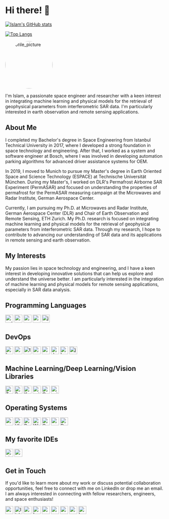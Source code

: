 # Hi there! 👋

[![Islam's GitHub stats](https://github-readme-stats.vercel.app/api?username=IslamAlam&show_icons=true&count_private=true&theme=transparent)](https://github.com/anuraghazra/github-readme-stats)

<!-- [![Top Langs](https://github-readme-stats.vercel.app/api/top-langs/?username=IslamAlam&langs_count=8)](https://github.com/anuraghazra/github-readme-stats) -->

[![Top Langs](https://github-readme-stats.vercel.app/api/top-langs/?username=IslamAlam&hide=javascript,html,jupyter%20notebook&layout=compact&theme=transparent)](https://github.com/anuraghazra/github-readme-stats)

<!-- ![Profile Picture](profile_picture.jpg) -->

<img src="https://media.licdn.com/dms/image/C4E03AQEw6Avz3AlfUA/profile-displayphoto-shrink_800_800/0/1634291831609?e=2147483647&v=beta&t=RbCGaqS_-vScEqakBKmCyCuIh2JmTBH1eupHmc9qgJA" alt="profile_picture" style="border-radius: 50%; width: 150px; height: 150px;">

<!-- [<img src="https://media.licdn.com/dms/image/C4E03AQEw6Avz3AlfUA/profile-displayphoto-shrink_800_800/0/1634291831609?e=2147483647&v=beta&t=RbCGaqS_-vScEqakBKmCyCuIh2JmTBH1eupHmc9qgJA" alt="profile_picture" style="border-radius: 50%; width: 150px; height: 150px;">](https://imansour.net/) -->


I'm Islam, a passionate space engineer and researcher with a keen interest in integrating machine learning and physical models for the retrieval of geophysical parameters from interferometric SAR data. I'm particularly interested in earth observation and remote sensing applications.

<!-- <p align="center">&nbsp;<img align="center" src="https://github-readme-stats.vercel.app/api?username=islamalam&show_icons=true&locale=en&theme=dark" alt="islamalam" /></p> -->

## About Me

I completed my Bachelor's degree in Space Engineering from Istanbul Technical University in 2017, where I developed a strong foundation in space technology and engineering. After that, I worked as a system and software engineer at Bosch, where I was involved in developing automation parking algorithms for advanced driver assistance systems for OEM.

In 2019, I moved to Munich to pursue my Master's degree in Earth Oriented Space and Science Technology (ESPACE) at Technische Universität München. During my Master's, I worked on DLR's Permafrost Airborne SAR Experiment (PermASAR) and focused on understanding the properties of permafrost for the PermASAR measuring campaign at the Microwaves and Radar Institute, German Aerospace Center.

Currently, I am pursuing my Ph.D. at Microwaves and Radar Institute, German Aerospace Center (DLR) and Chair of Earth Observation and Remote Sensing, ETH Zurich. My Ph.D. research is focused on integrating machine learning and physical models for the retrieval of geophysical parameters from interferometric SAR data. Through my research, I hope to contribute to advancing our understanding of SAR data and its applications in remote sensing and earth observation.

## My Interests

My passion lies in space technology and engineering, and I have a keen interest in developing innovative solutions that can help us explore and understand the universe better. I am particularly interested in the integration of machine learning and physical models for remote sensing applications, especially in SAR data analysis.

<!-- <p align="center">
  <a href="https://www.python.org/" target="_blank">
    <img src="https://upload.wikimedia.org/wikipedia/commons/c/c3/Python-logo-notext.svg" alt="python" width="40" height="40"/>
  </a>
  <a href="https://en.wikipedia.org/wiki/C_(programming_language)" target="_blank">
    <img src="https://img.icons8.com/color/50/000000/c-programming.png" alt="c" width="40" height="40"/>
  </a>
  <a href="https://en.wikipedia.org/wiki/C%2B%2B" target="_blank">
    <img src="https://upload.wikimedia.org/wikipedia/commons/1/18/ISO_C%2B%2B_Logo.svg" alt="c-plus" width="40" height="40"/>
  </a>
  <a href="https://www.mathworks.com/" target="_blank">
    <img src="https://upload.wikimedia.org/wikipedia/commons/2/21/Matlab_Logo.png" alt="matlab" width="40" height="40"/>
  </a>
  <a href="https://www.java.com/" target="_blank">
    <img src="https://img.icons8.com/color/50/000000/java-coffee-cup-logo.png" alt="java" width="40" height="40"/>
  </a>
</p> -->

## Programming Languages

[<img src="https://img.shields.io/badge/Python-3776AB?style=for-the-badge&logo=python&logoColor=white" alt="python" height="25"/>](https://www.python.org/)
[<img src="https://img.shields.io/badge/C-00599C?style=for-the-badge&logo=c&logoColor=white" alt="c" height="25"/>](<https://en.wikipedia.org/wiki/C_(programming_language)>)
[<img src="https://img.shields.io/badge/C++-00599C?style=for-the-badge&logo=c%2B%2B&logoColor=white" alt="c++" height="25"/>](https://isocpp.org/)
[<img src="https://img.shields.io/badge/MATLAB-0076A8?style=for-the-badge&logo=mathworks&logoColor=white" alt="matlab" height="25"/>](https://www.mathworks.com/products/matlab.html)
[<img src="https://img.shields.io/badge/Java-ED8B00?style=for-the-badge&logo=java&logoColor=white" alt="java" height="25"/>](https://www.java.com/)

<!-- [<img src="https://img.shields.io/badge/C%23-239120?style=for-the-badge&logo=c-sharp&logoColor=white" alt="c#" height="25"/>](https://docs.microsoft.com/en-us/dotnet/csharp/)
[<img src="https://img.shields.io/badge/JavaScript-F7DF1E?style=for-the-badge&logo=javascript&logoColor=black" alt="javascript" height="25"/>](https://developer.mozilla.org/en-US/docs/Web/JavaScript)
[<img src="https://img.shields.io/badge/TypeScript-007ACC?style=for-the-badge&logo=typescript&logoColor=white" alt="typescript" height="25"/>](https://www.typescriptlang.org/)
[<img src="https://img.shields.io/badge/Rust-black?style=for-the-badge&logo=rust&logoColor=#E57324" alt="rust" height="25"/>](https://www.rust-lang.org/)
[<img src="https://img.shields.io/badge/Kotlin-0095D5?style=for-the-badge&logo=kotlin&logoColor=white" alt="kotlin" height="25"/>](https://kotlinlang.org/)
[<img src="https://img.shields.io/badge/Swift-FA7343?style=for-the-badge&logo=swift&logoColor=white" alt="swift" height="25"/>](https://swift.org/) -->

## DevOps

<!-- [<img src="https://img.shields.io/static/v1?style=for-the-badge&message=GNU+Bash&color=4EAA25&logo=GNU+Bash&logoColor=FFFFFF&label=" alt="bash" height="25"/>](https://www.gnu.org/software/bash/) -->

[<img src="https://img.shields.io/badge/bash-4EAA25?style=for-the-badge&logo=gnu-bash&logoColor=white" alt="bash" height="25"/>](https://www.gnu.org/software/bash/)
[<img src="https://img.shields.io/badge/zsh-4EAA25?style=for-the-badge&logo=zsh&logoColor=white" alt="zsh" height="25"/>](https://www.zsh.org/)
[<img src="https://img.shields.io/badge/tmux-1BB91F?style=for-the-badge&logo=tmux&logoColor=white" alt="tmux" height="25"/>](https://github.com/tmux/tmux)
[<img src="https://img.shields.io/badge/Amazon%20AWS-232F3E?style=for-the-badge&logo=amazon-aws&logoColor=white" alt="aws" height="25"/>](https://aws.amazon.com/)
[<img src="https://img.shields.io/badge/Google%20Cloud-4285F4?style=for-the-badge&logo=google-cloud&logoColor=white" alt="google-cloud" height="25"/>](https://cloud.google.com/)
[<img src="https://img.shields.io/badge/Docker-2496ED?style=for-the-badge&logo=docker&logoColor=white" alt="docker" height="25"/>](https://www.docker.com/)
[<img src="https://img.shields.io/badge/Kubernetes-326CE5?style=for-the-badge&logo=kubernetes&logoColor=white" alt="kubernetes" height="25"/>](https://kubernetes.io/)
[<img src="https://img.shields.io/badge/Jenkins-D24939?style=for-the-badge&logo=jenkins&logoColor=white" alt="jenkins" height="25"/>](https://www.jenkins.io/)

<!--
<p align="center">
  <a href="https://www.gnu.org/software/bash/" target="_blank">
    <img src="https://img.icons8.com/color/48/000000/console.png" alt="bash" width="40" height="40"/>
  </a>
  <a href="https://aws.amazon.com/" target="_blank">
    <img src="https://img.icons8.com/color/48/000000/amazon-web-services.png" alt="aws" width="40" height="40"/>
  </a>
  <a href="https://cloud.google.com/" target="_blank">
    <img src="https://img.icons8.com/color/48/000000/google-cloud-platform.png" alt="google-cloud" width="40" height="40"/>
  </a>
  <a href="https://www.docker.com/" target="_blank">
    <img src="https://img.icons8.com/color/48/000000/docker.png" alt="docker" width="40" height="40"/>
  </a>
  <a href="https://kubernetes.io/" target="_blank">
    <img src="https://img.icons8.com/color/48/000000/kubernetes.png" alt="kubernetes" width="40" height="40"/>
  </a>
  <a href="https://www.jenkins.io/" target="_blank">
    <img src="https://img.icons8.com/color/48/000000/jenkins.png" alt="jenkins" width="40" height="40"/>
  </a>
</p> -->

## Machine Learning/Deep Learning/Vision Libraries

[<img src="https://img.shields.io/badge/TensorFlow-FF6F00?style=for-the-badge&logo=tensorflow&logoColor=white" alt="TensorFlow" height="25"/>](https://www.tensorflow.org/)
[<img src="https://img.shields.io/badge/PyTorch-EE4C2C?style=for-the-badge&logo=pytorch&logoColor=white" alt="PyTorch" height="25"/>](https://pytorch.org/)
[<img src="https://img.shields.io/badge/Keras-D00000?style=for-the-badge&logo=keras&logoColor=white" alt="Keras" height="25"/>](https://keras.io/)
[<img src="https://img.shields.io/badge/scikit--learn-F7931E?style=for-the-badge&logo=scikit--learn&logoColor=white" alt="scikit-learn" height="25"/>](https://scikit-learn.org/stable/)
[<img src="https://img.shields.io/badge/OpenCV-5C3EE8?style=for-the-badge&logo=opencv&logoColor=white" alt="OpenCV" height="25"/>](https://opencv.org/)
[<img src="https://img.shields.io/badge/scikit--image-0C449C?style=for-the-badge&logo=scikit-image&logoColor=white" alt="scikit-image" height="25"/>](https://scikit-image.org/)

<!-- [<img src="https://img.shields.io/badge/Caffe-FFA54B?style=for-the-badge&logo=caffe&logoColor=white" alt="Caffe" height="25"/>](https://caffe.berkeleyvision.org/) -->
<!-- [<img src="https://img.shields.io/badge/Theano-DD654E?style=for-the-badge&logo=theano&logoColor=white" alt="Theano" height="25"/>](http://deeplearning.net/software/theano/) -->
<!-- [<img src="https://img.shields.io/badge/MXNet-FF6600?style=for-the-badge&logo=apache-mxnet&logoColor=white" alt="MXNet" height="25"/>](https://mxnet.apache.org/) -->
<!-- [<img src="https://img.shields.io/badge/Torch-EE4C2C?style=for-the-badge&logo=pytorch&logoColor=white" alt="Torch" height="25"/>](http://torch.ch/) -->

<!-- <p align="center">
  <a href="https://www.tensorflow.org/" target="_blank">
    <img src="https://upload.wikimedia.org/wikipedia/commons/2/2d/Tensorflow_logo.svg" alt="tensorflow" width="40" height="40"/>
  </a>
  <a href="https://pytorch.org/" target="_blank">
    <img src="https://pytorch.org/assets/images/pytorch-logo.png" alt="pytorch" width="40" height="40"/>
  </a>
  <a href="https://scikit-learn.org/" target="_blank">
    <img src="https://upload.wikimedia.org/wikipedia/commons/0/05/Scikit_learn_logo_small.svg" alt="sickit-learn" width="40" height="40"/>
  </a>
  <a href="https://scikit-image.org/" target="_blank">
    <img src="https://upload.wikimedia.org/wikipedia/commons/3/38/Scikit-image_logo.png" alt="sickit-image" width="40" height="40"/>
  </a>
  <a href="https://opencv.org/" target="_blank">
    <img src="https://opencv.org/wp-content/uploads/2020/07/cropped-OpenCV_logo_white_600x.png" alt="opencv" width="40" height="40"/>
  </a>
</p> -->

## Operating Systems

[<img src="https://img.shields.io/badge/macOS-000000?style=for-the-badge&logo=macos&logoColor=white" alt="macOS" height="25"/>](https://www.apple.com/macos/)
[<img src="https://img.shields.io/badge/Ubuntu-E95420?style=for-the-badge&logo=ubuntu&logoColor=white" alt="Ubuntu" height="25"/>](https://ubuntu.com/)
[<img src="https://img.shields.io/badge/Red_Hat-EE0000?style=for-the-badge&logo=red-hat&logoColor=white" alt="Red Hat" height="25"/>](https://www.redhat.com/en)
[<img src="https://img.shields.io/badge/Windows-0078D6?style=for-the-badge&logo=windows&logoColor=white" alt="Windows" height="25"/>](https://www.microsoft.com/en-us/windows)
[<img src="https://img.shields.io/badge/OpenWrt-00B5E2?style=for-the-badge&logo=OpenWrt&logoColor=white" alt="OpenWrt" height="25"/>](https://openwrt.org/)
[<img src="https://img.shields.io/badge/openSUSE-%2364B345?style=for-the-badge&logo=openSUSE&logoColor=white" alt="openSUSE" height="25"/>](https://www.opensuse.org/)
[<img src="https://img.shields.io/badge/Debian-A81D33?style=for-the-badge&logo=debian&logoColor=white" alt="Debian" height="25"/>](https://www.debian.org/)

## My favorite IDEs

[<img src="https://img.shields.io/badge/Visual%20Studio%20Code-007ACC?style=for-the-badge&logo=visual-studio-code&logoColor=white" alt="visual-studio-code" height="25"/>](https://code.visualstudio.com/)
[<img src="https://img.shields.io/badge/Neovim-57A143?style=for-the-badge&logo=neovim&logoColor=white" alt="neovim" height="25"/>](https://neovim.io/)

<!-- ## Projects

- [Project 1](link_to_project_1): Brief description of project 1.
- [Project 2](link_to_project_2): Brief description of project 2.
- [Project 3](link_to_project_3): Brief description of project 3.

## Skills

- Python
- MATLAB
- C/C++
- Machine Learning
- Remote Sensing -->

## Get in Touch

<!-- If you'd like to learn more about my work or discuss potential collaboration opportunities, feel free to connect with me on [LinkedIn](link_to_linkedin_profile) or drop me an email at [Your Email Address]. You can also check out my [research papers](link_to_research_papers) or follow me on [Twitter](link_to_twitter_profile) to stay updated on my latest projects and interests. I am always interested in connecting with fellow researchers, engineers, and space enthusiasts! -->

If you'd like to learn more about my work or discuss potential collaboration opportunities, feel free to connect with me on LinkedIn or drop me an email. I am always interested in connecting with fellow researchers, engineers, and space enthusiasts!

<!-- ## Get in Touch

If you'd like to learn more about my work or discuss potential collaboration opportunities, feel free to connect with me on LinkedIn or drop me an email at [Your Email Address]. I am always interested in connecting with fellow researchers, engineers, and space enthusiasts! -->

<!-- ## Reach Me -->

<!-- [<img src="https://img.shields.io/badge/Email-D14836?style=for-the-badge&logo=gmail&logoColor=white" alt="email" height="25"/>](mailto:youremail@example.com)
[<img src="https://img.shields.io/badge/LinkedIn-0077B5?style=for-the-badge&logo=linkedin&logoColor=white" alt="linkedin" height="25"/>](https://www.linkedin.com/in/yourusername/)
[<img src="https://img.shields.io/badge/Website-4285F4?style=for-the-badge&logo=google-chrome&logoColor=white" alt="website" height="25"/>](https://yourwebsite.com/)
[<img src="https://img.shields.io/badge/Keybase-33A0FF?style=for-the-badge&logo=keybase&logoColor=white" alt="keybase" height="25"/>](https://keybase.io/yourusername/)
[<img src="https://img.shields.io/badge/ResearchGate-00CCBB?style=for-the-badge&logo=researchgate&logoColor=white" alt="researchgate" height="25"/>](https://www.researchgate.net/profile/yourusername)
[<img src="https://img.shields.io/badge/Google%20Scholar-4285F4?style=for-the-badge&logo=google-scholar&logoColor=white" alt="google-scholar" height="25"/>](https://scholar.google.com/citations?user=yourid)
[<img src="https://img.shields.io/badge/ORCID-A6CE39?style=for-the-badge&logo=orcid&logoColor=white" alt="orcid" height="25"/>](https://orcid.org/yourid)
[<img src="https://img.shields.io/badge/Scopus-E2B31F?style=for-the-badge&logo=scopus&logoColor=white" alt="scopus" height="25"/>](https://www.scopus.com/authid/detail.uri?authorId=yourid) -->

[<img src="https://img.shields.io/badge/Email-D14836?style=for-the-badge&logo=gmail&logoColor=white" alt="email" height="25"/>](mailto:islam@imansour.netm)
[<img src="https://img.shields.io/badge/LinkedIn-0077B5?style=for-the-badge&logo=linkedin&logoColor=white" alt="linkedin" height="25"/>](https://www.linkedin.com/in/islammansour/)
[<img src="https://img.shields.io/badge/Website-4285F4?style=for-the-badge&logo=google-chrome&logoColor=white" alt="website" height="25"/>](https://imansour.net/)
[<img src="https://img.shields.io/badge/Keybase-33A0FF?style=for-the-badge&logo=keybase&logoColor=white" alt="keybase" height="25"/>](https://keybase.io/imansour/)
[<img src="https://img.shields.io/badge/ResearchGate-00CCBB?style=for-the-badge&logo=researchgate&logoColor=white" alt="researchgate" height="25"/>](https://www.researchgate.net/profile/Islam-Mansour)
[<img src="https://img.shields.io/badge/Google%20Scholar-4285F4?style=for-the-badge&logo=google-scholar&logoColor=white" alt="google-scholar" height="25"/>](https://scholar.google.com/citations?user=y3RLM0wAAAAJ)
[<img src="https://img.shields.io/badge/ORCID-A6CE39?style=for-the-badge&logo=orcid&logoColor=white" alt="orcid" height="25"/>](https://orcid.org/0000-0003-3114-6515)
[<img src="https://img.shields.io/badge/Scopus-E2B31F?style=for-the-badge&logo=scopus&logoColor=white" alt="scopus" height="25"/>](https://www.scopus.com/authid/detail.uri?authorId=56528028400)
[<img src="https://img.shields.io/keybase/pgp/imansour?style=for-the-badge&logo=keybase&logoColor=white" alt="keybase" height="25"/>](https://keybase.io/imansour)

